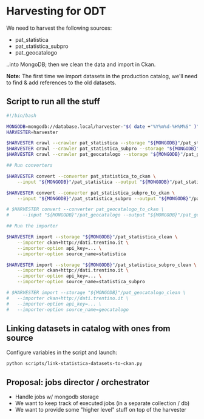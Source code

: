 # Harvesting for ODT

We need to harvest the following sources:

- pat_statistica
- pat_statistica_subpro
- pat_geocatalogo

..into MongoDB; then we clean the data and import in Ckan.

**Note:** The first time we import datasets in the production
catalog, we'll need to find & add references to the old datasets.


## Script to run all the stuff

```bash
#!/bin/bash

MONGODB=mongodb://database.local/harvester-"$( date +"%Y%m%d-%H%M%S" )"
HARVESTER=harvester

$HARVESTER crawl --crawler pat_statistica --storage "${MONGODB}"/pat_statistica
$HARVESTER crawl --crawler pat_statistica_subpro --storage "${MONGODB}"/pat_statistica_subpro
$HARVESTER crawl --crawler pat_geocatalogo --storage "${MONGODB}"/pat_geocatalogo

## Run converters

$HARVESTER convert --converter pat_statistica_to_ckan \
    --input "${MONGODB}"/pat_statistica --output "${MONGODB}"/pat_statistica_clean

$HARVESTER convert --converter pat_statistica_subpro_to_ckan \
    --input "${MONGODB}"/pat_statistica_subpro --output "${MONGODB}"/pat_statistica_subpro_clean

# $HARVESTER convert --converter pat_geocatalogo_to_ckan \
#     --input "${MONGODB}"/pat_geocatalogo --output "${MONGODB}"/pat_geocatalogo_clean

## Run the importer

$HARVESTER import --storage "${MONGODB}"/pat_statistica_clean \
    --importer ckan+http://dati.trentino.it \
	--importer-option api_key=... \
	--importer-option source_name=statistica

$HARVESTER import --storage "${MONGODB}"/pat_statistica_subpro_clean \
    --importer ckan+http://dati.trentino.it \
	--importer-option api_key=... \
	--importer-option source_name=statistica_subpro

# $HARVESTER import --storage "${MONGODB}"/pat_geocatalogo_clean \
#   --importer ckan+http://dati.trentino.it \
#   --importer-option api_key=... \
#   --importer-option source_name=geocatalogo
```


## Linking datasets in catalog with ones from source

Configure variables in the script and launch:

```
python scripts/link-statistica-datasets-to-ckan.py
```

## Proposal: jobs director / orchestrator

- Handle jobs w/ mongodb storage
- We want to keep track of executed jobs (in a separate collection / db)
- We want to provide some "higher level" stuff on top of the harvester
